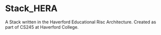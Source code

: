 # Stack_HERA
A Stack written in the Haverford Educational Risc Architecture. Created as part of CS245 at Haverford College. 
